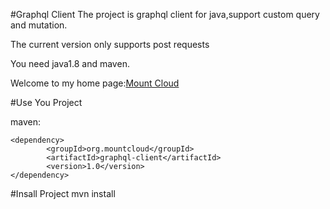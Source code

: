 #Graphql Client
The project is graphql client for java,support custom query and mutation.

The current version only supports post requests

You need java1.8 and maven.

Welcome to my home page:[Mount Cloud](http://www.mountclud.org)

#Use You Project

maven:

	<dependency>
		    <groupId>org.mountcloud</groupId>
		    <artifactId>graphql-client</artifactId>
		    <version>1.0</version>
	</dependency>

#Insall Project
	mvn install